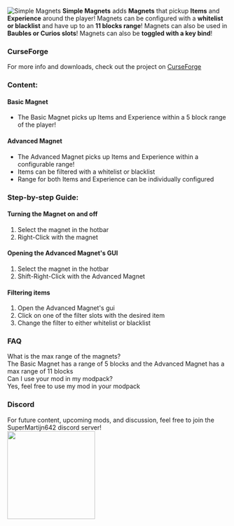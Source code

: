 ![Simple Magnets](https://imgur.com/M0LjKjI.png)
**Simple Magnets** adds **Magnets** that pickup **Items** and **Experience** around the player!
Magnets can be configured with a **whitelist or blacklist** and have up to an **11 blocks range**!
Magnets can also be used in **Baubles or Curios slots**! Magnets can also be **toggled with a key bind**!

### CurseForge
For more info and downloads, check out the project on [CurseForge](https://www.curseforge.com/minecraft/mc-mods/simple-magnets)

### Content:

#### Basic Magnet
- The Basic Magnet picks up Items and Experience within a 5 block range of the player!

#### Advanced Magnet
- The Advanced Magnet picks up Items and Experience within a configurable range!
- Items can be filtered with a whitelist or blacklist
- Range for both Items and Experience can be individually configured

### Step-by-step Guide:

#### Turning the Magnet on and off
1. Select the magnet in the hotbar
2. Right-Click with the magnet

#### Opening the Advanced Magnet's GUI
1. Select the magnet in the hotbar
2. Shift-Right-Click with the Advanced Magnet

#### Filtering items
1. Open the Advanced Magnet's gui
2. Click on one of the filter slots with the desired item
3. Change the filter to either whitelist or blacklist

### FAQ
What is the max range of the magnets?  
The Basic Magnet has a range of 5 blocks and the Advanced Magnet has a max range of 11 blocks  
Can I use your mod in my modpack?  
Yes, feel free to use my mod in your modpack

### Discord
For future content, upcoming mods, and discussion, feel free to join the SuperMartijn642 discord server!  
[<img width='200' src='https://snrclan.com/wp-content/uploads/2020/02/join-discord-png-13.png'>](https://discord.gg/QEbGyUYB2e)
